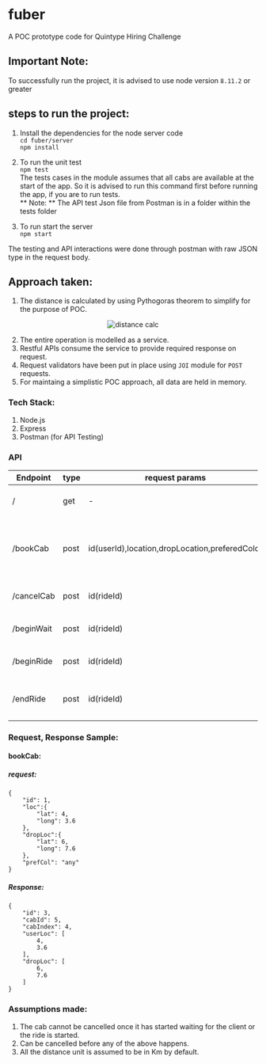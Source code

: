 # fuber
A POC prototype code for Quintype Hiring Challenge

## Important Note:
To successfully run the project, it is advised to use node version ```8.11.2``` or greater

## steps to run the project:
1. Install the dependencies for the node server code<br/>
```cd fuber/server```<br/>
```npm install```

2. To run the unit test <br/>
```npm test```<br/>
The tests cases in the module assumes that all cabs are available at the start of the app. So it is advised to run this command first before running the app, if you are to run tests.<br/>
** Note: ** The API test Json file from Postman is in a folder within the tests folder

3. To run start the server<br/>
```npm start```<br/>

The testing and API interactions were done through postman with raw JSON type in the request body.

## Approach taken:
1. The distance is calculated by using Pythogoras theorem to simplify for the purpose of POC.
<p align="center">
     <img src="/reameImg/distanceCalc.jpg" alt="distance calc"/> 
 </p>
 
2. The entire operation is modelled as a service.
3. Restful APIs consume the service to provide required response on request.
4. Request validators have been put in place using ```JOI``` module for ```POST```
requests.
5. For maintaing a simplistic  POC approach, all data are held in memory.

### Tech Stack:
1. Node.js
2. Express
3. Postman (for API Testing)

### API
|Endpoint|type|request params|response|
|--------|----|---------|------|
|/|get|-|a list of available cab data|
|/bookCab|post|id(userId),location,dropLocation,preferedColor|a ride object containing ride details or error|
|/cancelCab|post|id(rideId)|success or error property|
|/beginWait|post|id(rideId)|success or error property|
|/beginRide|post|id(rideId)|success or error property|
|/endRide|post|id(rideId)|total cost data for the ride or error |

### Request, Response Sample:

#### bookCab:
##### request:
```
{
	"id": 1,
	"loc":{
		"lat": 4,
		"long": 3.6	
	},
	"dropLoc":{
		"lat": 6,
		"long": 7.6	
	},
	"prefCol": "any"	
}
```

##### Response:
```
{
    "id": 3,
    "cabId": 5,
    "cabIndex": 4,
    "userLoc": [
        4,
        3.6
    ],
    "dropLoc": [
        6,
        7.6
    ]
}
```

### Assumptions made:
1. The cab cannot be cancelled once it has started waiting for the client or the ride is started.
2. Can be cancelled before any of the above happens.
3. All the distance unit is assumed to be in Km by default.
